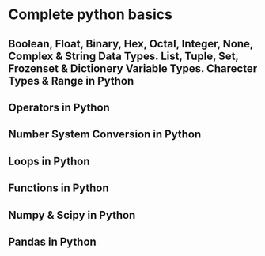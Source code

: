 # Complete python basics
## Boolean, Float, Binary, Hex, Octal, Integer, None, Complex & String Data Types. List, Tuple, Set, Frozenset & Dictionery Variable Types. Charecter Types & Range in Python
## Operators in Python
## Number System Conversion in Python
## Loops in Python
## Functions in Python
## Numpy & Scipy in Python
## Pandas in Python
